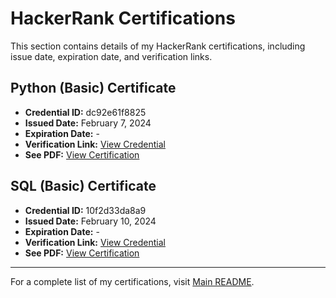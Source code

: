 # HackerRank Certifications  

This section contains details of my HackerRank certifications, including issue date, expiration date, and verification links.  

## Python (Basic) Certificate
- **Credential ID:** dc92e61f8825
- **Issued Date:** February 7, 2024
- **Expiration Date:** -
- **Verification Link:** [View Credential](https://www.hackerrank.com/certificates/dc92e61f8825)
- **See PDF:** [View Certification](python_basic_certificate.pdf)

## SQL (Basic) Certificate
- **Credential ID:** 10f2d33da8a9
- **Issued Date:** February 10, 2024
- **Expiration Date:** -
- **Verification Link:** [View Credential](https://www.hackerrank.com/certificates/10f2d33da8a9)
- **See PDF:** [View Certification](sql_basic_certificate.pdf)

---

For a complete list of my certifications, visit [Main README](../README.md).  